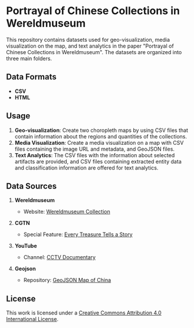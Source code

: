 # Portrayal of Chinese Collections in Wereldmuseum

This repository contains datasets used for geo-visualization, media visualization on the map, and text analytics in the paper "Portrayal of Chinese Collections in Wereldmuseum". The datasets are organized into three main folders.

## Data Formats

- **CSV**
- **HTML**

## Usage

1. **Geo-visualization**: Create two choropleth maps by using CSV files that contain information about the regions and quantities of the collections.
2. **Media Visualization**: Create a media visualization on a map with CSV files containing the image URL and metadata, and GeoJSON files.
3. **Text Analytics**: The CSV files with the information about selected artifacts are provided, and CSV files containing extracted entity data and classification information are offered for text analytics.

## Data Sources

1. **Wereldmuseum**
   - Website: [Wereldmuseum Collection](https://collectie.wereldmuseum.nl/?query=search=packages=OnViewRV#/query/387d7f5b-9e37-4124-b50d-1d3dc7a615d4)
   
2. **CGTN**
   - Special Feature: [Every Treasure Tells a Story](https://www.cgtn.com/special/every-treasure-tells-a-story.html)
   
3. **YouTube**
   - Channel: [CCTV Documentary](https://www.youtube.com/@CCTVDocumentary/search?query=%E5%A6%82%E6%9E%9C%E5%9B%BD%E5%AE%9D%E4%BC%9A%E8%AF%B4%E8%AF%9D)

4. **Geojson**
   - Repository: [GeoJSON Map of China](https://github.com/longwosion/geojson-map-china.git)

## License

This work is licensed under a [Creative Commons Attribution 4.0 International License](https://creativecommons.org/licenses/by/4.0/).
